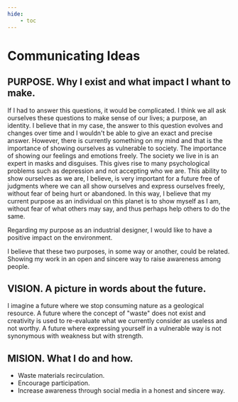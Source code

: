 ```yaml
---
hide:
    - toc
---
```

# **Communicating Ideas** 

## PURPOSE. Why I exist and what impact I whant to make. 

If I had to answer this  questions, it would be complicated. I think we all ask ourselves these questions to make sense of our lives; a purpose, an identity. I believe that in my case, the answer to this question evolves and changes over time and I wouldn't be able to give an exact and precise answer. However, there is currently something on my mind and that is the importance of showing ourselves as vulnerable to society. The importance of showing our feelings and emotions freely. The society we live in is an expert in masks and disguises. This gives rise to many psychological problems such as depression and not accepting who we are. This ability to show ourselves as we are, I believe, is very important for a future free of judgments where we can all show ourselves and express ourselves freely, without fear of being hurt or abandoned. In this way, I believe that my current purpose as an individual on this planet is to show myself as I am, without fear of what others may say, and thus perhaps help others to do the same.

Regarding my purpose as an industrial designer, I would like to have a positive impact on the environment.

I believe that these two purposes, in some way or another, could be related. Showing my work in an open and sincere way to raise awareness among people. 

## VISION. A picture in words about the future. 

I imagine a future where we stop consuming nature as a geological resource. A future where the concept of "waste" does not exist and creativity is used to re-evaluate what we currently consider as useless and not worthy. A future where expressing yourself in a vulnerable way is not synonymous with weakness but with strength.

## MISION. What I do and how. 

- Waste materials recirculation.
- Encourage participation.
- Increase awareness through social media in a honest and sincere way.  